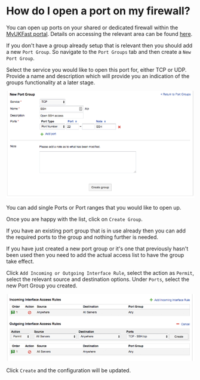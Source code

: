 # How do I open a port on my firewall?

You can open up ports on your shared or dedicated firewall within the [MyUKFast portal](https://www.ukfast.co.uk/myukfast.html). Details on accessing the relevant area can be found [here](viewconfig.html).

If you don't have a group already setup that is relevant then you should add a new `Port Group`. So navigate to the `Port Groups` tab and then create a `New Port Group`.

Select the service you would like to open this port for, either TCP or UDP. Provide a name and description which will provide you an indication of the groups functionality at a later stage.

![New Port Group](files/new-port-group.png)

You can add single Ports or Port ranges that you would like to open up.

Once you are happy with the list, click on `Create Group`.

If you have an existing port group that is in use already then you can add the required ports to the group and nothing further is needed.

If you have just created a new port group or it's one that previously hasn't been used then you need to add the actual access list to have the group take effect.

Click `Add Incoming or Outgoing Interface Rule`, select the action as `Permit`, select the relevant source and destination options. Under `Ports`, select the new Port Group you created.

![Access List SSH Port](files/access-list-ssh-group.png)

Click `Create` and the configuration will be updated.
